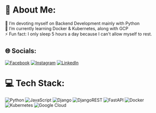 # 💫 About Me:
🔭 I’m devoting myself on Backend Development mainly with Python<br>🌱 I’m currently learning Docker & Kubernetes, along with GCP<br>⚡ Fun fact: I only sleep 5 hours a day because I can't allow myself to rest.


## 🌐 Socials:
[![Facebook](https://img.shields.io/badge/Facebook-%231877F2.svg?logo=Facebook&logoColor=white)](https://facebook.com/valkyray.0424) [![Instagram](https://img.shields.io/badge/Instagram-%23E4405F.svg?logo=Instagram&logoColor=white)](https://instagram.com/xty.pgift4sl) [![LinkedIn](https://img.shields.io/badge/LinkedIn-%230077B5.svg?logo=linkedin&logoColor=white)](https://linkedin.com/in/ray-cho-752ba9207) 

# 💻 Tech Stack:
![Python](https://img.shields.io/badge/python-3670A0?style=for-the-badge&logo=python&logoColor=ffdd54) ![JavaScript](https://img.shields.io/badge/javascript-%23323330.svg?style=for-the-badge&logo=javascript&logoColor=%23F7DF1E) ![Django](https://img.shields.io/badge/django-%23092E20.svg?style=for-the-badge&logo=django&logoColor=white) ![DjangoREST](https://img.shields.io/badge/DJANGO-REST-ff1709?style=for-the-badge&logo=django&logoColor=white&color=ff1709&labelColor=gray) ![FastAPI](https://img.shields.io/badge/FastAPI-005571?style=for-the-badge&logo=fastapi) ![Docker](https://img.shields.io/badge/docker-%230db7ed.svg?style=for-the-badge&logo=docker&logoColor=white) ![Kubernetes](https://img.shields.io/badge/kubernetes-%23326ce5.svg?style=for-the-badge&logo=kubernetes&logoColor=white) ![Google Cloud](https://img.shields.io/badge/GoogleCloud-%234285F4.svg?style=for-the-badge&logo=google-cloud&logoColor=white)

<!-- Proudly created with GPRM ( https://gprm.itsvg.in ) -->
